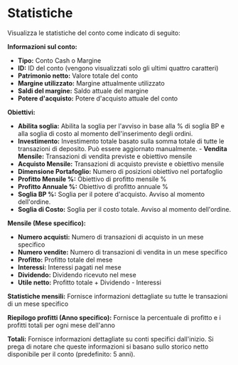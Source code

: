 # **Statistiche**

Visualizza le statistiche del conto come indicato di seguito:

**Informazioni sul conto:**
- **Tipo:** Conto Cash o Margine
- **ID:** ID del conto (vengono visualizzati solo gli ultimi quattro caratteri)
- **Patrimonio netto:** Valore totale del conto
- **Margine utilizzato:** Margine attualmente utilizzato
- **Saldi del margine:** Saldo attuale del margine
- **Potere d'acquisto:** Potere d'acquisto attuale del conto

**Obiettivi:**
- **Abilita soglia:** Abilita la soglia per l'avviso in base alla % di soglia BP e alla soglia di costo al momento dell'inserimento degli ordini.
- **Investimento:** Investimento totale basato sulla somma totale di tutte le transazioni di deposito. Può essere aggiornato manualmente. - **Vendita Mensile:** Transazioni di vendita previste e obiettivo mensile
- **Acquisto Mensile:** Transazioni di acquisto previste e obiettivo mensile
- **Dimensione Portafoglio:** Numero di posizioni obiettivo nel portafoglio
- **Profitto Mensile %:** Obiettivo di profitto mensile %
- **Profitto Annuale %:** Obiettivo di profitto annuale %
- **Soglia BP %:** Soglia per il potere d'acquisto. Avviso al momento dell'ordine.
- **Soglia di Costo:** Soglia per il costo totale. Avviso al momento dell'ordine.

**Mensile (Mese specifico):**
- **Numero acquisti:** Numero di transazioni di acquisto in un mese specifico
- **Numero vendite:** Numero di transazioni di vendita in un mese specifico
- **Profitto:** Profitto totale del mese
- **Interessi:** Interessi pagati nel mese
- **Dividendo:** Dividendo ricevuto nel mese
- **Utile netto:** Profitto totale + Dividendo - Interessi

**Statistiche mensili:**
Fornisce informazioni dettagliate su tutte le transazioni di un mese specifico

**Riepilogo profitti (Anno specifico):**
Fornisce la percentuale di profitto e i profitti totali per ogni mese dell'anno

**Totali:**
Fornisce informazioni dettagliate su conti specifici dall'inizio.
Si prega di notare che queste informazioni si basano sullo storico netto disponibile per il conto (predefinito: 5 anni).

